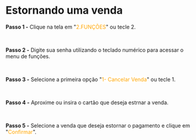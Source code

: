 # Estornando uma venda

**Passo 1 -** Clique na tela em "<mark style="color:orange;background-color:white;">2.FUNÇÕES</mark>" ou tecle 2.

<br>

**Passo 2 -** Digite sua senha utilizando o teclado numérico para acessar o menu de funções.

<br>

**Passo 3 -** Selecione a primeira opção "<mark style="color:orange;background-color:white;">1- Cancelar Venda</mark>" ou tecle 1.

<br>

**Passo 4 -** Aproxime ou insira o cartão que deseja estrnar a venda.

<br>

**Passo 5 -** Selecione a venda que deseja estornar o pagamento e clique em "<mark style="color:orange;background-color:white;">Confirmar</mark>".
